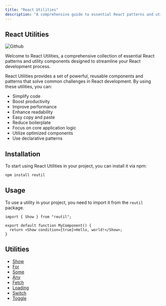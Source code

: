 ```yaml
---
title: "React Utilities"
description: "A comprehensive guide to essential React patterns and utility components, including Show, Fetch, Loading, Switch, and more. Explore practical implementations and best practices for building efficient React applications."
---
```


## React Utilities

![Github](https://img.shields.io/github/stars/broisnischal/reutil?style=social)

Welcome to React Utilities, a comprehensive collection of essential React patterns and utility components designed to streamline your React development process.

React Utilities provides a set of powerful, reusable components and patterns that solve common challenges in React development. By using these utilities, you can:

- Simplify code
- Boost productivity
- Improve performance
- Enhance readability
- Easy copy and paste
- Reduce boilerplate
- Focus on core application logic
- Utilize optimized components
- Use declarative patterns

## Installation

To start using React Utilities in your project, you can install it via npm:

```bash
npm install reutil
```

## Usage

To use a utility in your project, you need to import it from the `reutil` package.

```tsx
import { Show } from "reutil";

export default function MyComponent() {
  return <Show condition={true}>Hello, world!</Show>;
}
```

## Utilities

- [Show](/utils/show)
- [For](/utils/for)
- [Some](/utils/some)
- [Any](/utils/any)
- [Fetch](/utils/fetch)
- [Loading](/utils/loading)
- [Switch](/utils/switch)
- [Toggle](/utils/toggle)
